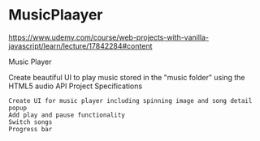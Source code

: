# MusicPlaayer

https://www.udemy.com/course/web-projects-with-vanilla-javascript/learn/lecture/17842284#content

Music Player

Create beautiful UI to play music stored in the "music folder" using the HTML5 audio API
Project Specifications

    Create UI for music player including spinning image and song detail popup
    Add play and pause functionality
    Switch songs
    Progress bar
